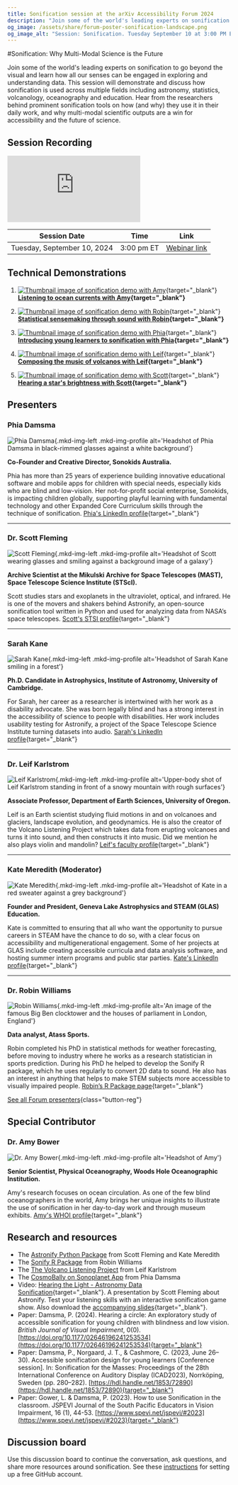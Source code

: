 ```yaml
---
title: Sonification session at the arXiv Accessibility Forum 2024
description: "Join some of the world's leading experts on sonification to go beyond the visual and learn how all our senses can be engaged in exploring and understanding data."
og_image: /assets/share/forum-poster-sonification-landscape.png
og_image_alt: "Session: Sonification. Tuesday September 10 at 3:00 PM Eastern."
---
```

#Sonification: Why Multi-Modal Science is the Future

<div class="lead">
  <div class="content">
    <p>Join some of the world's leading experts on sonification to go beyond the visual and learn how all our senses can be engaged in exploring and understanding data. This session will demonstrate and discuss how sonification is used across multiple fields including astronomy, statistics, volcanology, oceanography and education. Hear from the researchers behind prominent sonification tools on how (and why) they use it in their daily work, and why multi-modal scientific outputs are a win for accessibility and the future of science.</p>
  </div>
  <div class="videos">
    <div class="shadow"><h2>Session Recording</h2>
    <iframe src="https://www.youtube.com/embed/HFDKQa5FSNI?si=9y3IGOvWb1WzeFXl" title="YouTube video player" frameborder="0" allow="accelerometer; autoplay; clipboard-write; encrypted-media; gyroscope; picture-in-picture; web-share" referrerpolicy="strict-origin-when-cross-origin" allowfullscreen></iframe></div>
  </div>
</div>

| Session Date | Time | Link |
|---|---|---|
| Tuesday, September 10, 2024 | 3:00 pm ET | [Webinar link](https://cornell.zoom.us/j/95303704836?pwd=bnIanuPLl7mJvdHGIq5VDsdiEhhuYT.1) |

<!--
## Get ready:
<ul class="forum-actions">
  <li class="col">
    <div class="col-num shadow" role="presentation">1</div>
    <h3>Sign Up</h3>
    <p><a href="https://cornell.ca1.qualtrics.com/jfe/form/SV_eEZ1d27LF2fVM7Y" target="_blank">Sign up</a> for free. The forum is open to everyone.</p>
    <a class="button-reg" href="https://cornell.ca1.qualtrics.com/jfe/form/SV_eEZ1d27LF2fVM7Y" target="_blank">Sign up</a>
  </li>
  <li class="col">
    <div class="col-num shadow" role="presentation">2</div>
    <h3>Watch videos</h3>
    <p>Watch the <a href="https://youtu.be/IK5ZSD4nm6w?si=pv_5YIItPaVMqfqt" target="blank">welcome video</a> and the technical demos listed below.</p>
    <a class="button-reg" href="https://youtu.be/IK5ZSD4nm6w?si=pv_5YIItPaVMqfqt" target="blank">Watch</a>
  </li>
  <li class="col">
    <div class="col-num shadow" role="presentation">3</div>
    <h3>Ask Questions!</h3>
    <p><a href="https://cornell.ca1.qualtrics.com/jfe/form/SV_bBqisDGVGcrzQeq" target="_blank">Submit your questions</a> in advance. The presenters will love you!</p>
    <a class="button-reg" href="https://cornell.ca1.qualtrics.com/jfe/form/SV_bBqisDGVGcrzQeq" target="_blank">Ask</a>
  </li>
</ul>

Then help get the word out by sharing this free and important event with your colleagues and other academic networks. Session posters and links are available on [the share page](/share). -->

## Technical Demonstrations
<div class="mkd-ordered-list-third" markdown="1">

1. [![Thumbnail image of sonification demo with Amy](/assets/video/sonification-amy.png)](https://youtu.be/f6r5BVZ93pk?si=Yzszw5RkUuiu-7SS){target="_blank"}
    **[Listening to ocean currents with Amy](https://youtu.be/f6r5BVZ93pk?si=Yzszw5RkUuiu-7SS){target="_blank"}**

2. [![Thumbnail image of sonification demo with Robin](/assets/video/sonification-robin.png)](https://youtu.be/Qs6pr2UPYZ4?si=8_PFmGbWeDJgH651){target="_blank"}
    **[Statistical sensemaking through sound with Robin](https://youtu.be/Qs6pr2UPYZ4?si=8_PFmGbWeDJgH651){target="_blank"}**

3. [![Thumbnail image of sonification demo with Phia](/assets/video/sonification-phia.png)](https://youtu.be/HEalOA_IqMs?si=zxpr6fq1mF9793y7){target="_blank"}
    **[Introducing young learners to sonification with Phia](https://youtu.be/HEalOA_IqMs?si=zxpr6fq1mF9793y7){target="_blank"}**

4. [![Thumbnail image of sonification demo with Leif](/assets/video/sonification-leif.png)](https://youtu.be/XE3MmvPFQWE?si=uAYXJzwySDHhrHzr){target="_blank"}
    **[Composing the music of volcanos with Leif](https://youtu.be/XE3MmvPFQWE?si=uAYXJzwySDHhrHzr){target="_blank"}**

5. [![Thumbnail image of sonification demo with Scott](/assets/video/sonification-scott.png)](https://youtu.be/CQgHPd1S0uI?si=nhLghyHt7H2ioYNJ){target="_blank"}
    **[Hearing a star's brightness with Scott](https://youtu.be/CQgHPd1S0uI?si=nhLghyHt7H2ioYNJ){target="_blank"}**

</div>

<!-- ## Submit Questions for Q&A
Finding the content fascinating and eager to participate? Let the presenters know your questions by submitting them ahead of the live session in September.

[Submit Questions](https://cornell.ca1.qualtrics.com/jfe/form/SV_bBqisDGVGcrzQeq){class="button-reg"} -->

## Presenters

### Phia Damsma

![Phia Damsma](../assets/profile/phia.jpg){.mkd-img-left .mkd-img-profile alt='Headshot of Phia Damsma in black-rimmed glasses against a white background'}

**Co-Founder and Creative Director, Sonokids Australia.**

Phia has more than 25 years of experience building innovative educational software and mobile apps for children with special needs, especially kids who are blind and low-vision. Her not-for-profit social enterprise, Sonokids, is impacting children globally, supporting playful learning with fundamental technology and other Expanded Core Curriculum skills through the technique of sonification. [Phia's LinkedIn profile](https://au.linkedin.com/in/phia-damsma-18b3a29){target="_blank"}

---

### Dr. Scott Fleming

![Scott Fleming](../assets/profile/scott.jpg){.mkd-img-left .mkd-img-profile alt='Headshot of Scott wearing glasses and smiling against a background image of a galaxy'}

**Archive Scientist at the Mikulski Archive for Space Telescopes (MAST), Space Telescope Science Institute (STScI).**

Scott studies stars and exoplanets in the ultraviolet, optical, and infrared. He is one of the movers and shakers behind Astronify, an open-source sonification tool written in Python and used for analyzing data from NASA’s space telescopes. [Scott's STSI profile](https://www.stsci.edu/stsci-research/research-directory/scott-fleming){target="_blank"}

---

### Sarah Kane

![Sarah Kane](../assets/profile/sarah.jpg){.mkd-img-left .mkd-img-profile alt='Headshot of Sarah Kane smiling in a forest'}

**Ph.D. Candidate in Astrophysics, Institute of Astronomy, University of Cambridge.**

For Sarah, her career as a researcher is intertwined with her work as a disability advocate. She was born legally blind and has a strong interest in the accessibility of science to people with disabilities. Her work includes usability testing for Astronify, a project of the Space Telescope Science Institute turning datasets into audio. [Sarah's LinkedIn profile](https://uk.linkedin.com/in/sarah-kane-4a9414220){target="_blank"}

---

### Dr. Leif Karlstrom

![Leif Karlstrom](../assets/profile/leif.jpg){.mkd-img-left .mkd-img-profile alt='Upper-body shot of Leif Karlstrom standing in front of a snowy mountain with rough surfaces'}

**Associate Professor, Department of Earth Sciences, University of Oregon.**

Leif is an Earth scientist studying fluid motions in and on volcanoes and glaciers, landscape evolution, and geodynamics. He is also the creator of the Volcano Listening Project which takes data from erupting volcanoes and turns it into sound, and then constructs it into music. Did we mention he also plays violin and mandolin? [Leif's faculty profile](https://pages.uoregon.edu/leif/){target="_blank"}

---

### Kate Meredith (Moderator)

![Kate Meredith](../assets/profile/kate.jpg){.mkd-img-left .mkd-img-profile alt='Headshot of Kate in a red sweater against a grey background'}

**Founder and President, Geneva Lake Astrophysics and STEAM (GLAS) Education.**

Kate is committed to ensuring that all who want the opportunity to pursue careers in STEAM have the chance to do so, with a clear focus on accessibility and multigenerational engagement. Some of her projects at GLAS include creating accessible curricula and data analysis software, and hosting summer intern programs and public star parties. [Kate's LinkedIn profile](https://www.linkedin.com/in/kmeredith){target="_blank"}

---

### Dr. Robin Williams

![Robin Williams](../assets/profile/robin.jpg){.mkd-img-left .mkd-img-profile alt='An image of the famous Big Ben clocktower and the houses of parliament in London, England'}

**Data analyst, Atass Sports.**

Robin completed his PhD in statistical methods for weather forecasting, before moving to industry where he works as a research statistician in sports prediction. During his PhD he helped to develop the Sonify R package, which he uses regularly to convert 2D data to sound. He also has an interest in anything that helps to make STEM subjects more accessible to visually impaired people. [Robin’s R Package page](https://cran.r-project.org/web/packages/sonify/index.html){target="_blank"}

[See all Forum presenters](presenters){class="button-reg"}

## Special Contributor
### Dr. Amy Bower

![Dr. Amy Bower](../assets/profile/amy.jpg){.mkd-img-left .mkd-img-profile alt='Headshot of Amy'}

**Senior Scientist, Physical Oceanography, Woods Hole Oceanographic Institution.**

Amy's research focuses on ocean circulation. As one of the few blind oceanographers in the world, Amy brings her unique insights to illustrate the use of sonification in her day-to-day work and through museum exhibits. [Amy's WHOI profile](https://www.whoi.edu/profile/abower/){target="_blank"}


## Research and resources

- The [Astronify Python Package](https://astronify.readthedocs.io/) from Scott Fleming and Kate Meredith
- The [Sonify R Package](https://cran.r-project.org/web/packages/sonify/index.html) from Robin Williams
- The [The Volcano Listening Project](https://www.volcanolisteningproject.org/) from Leif Karlstrom
- The [CosmoBally on Sonoplanet App](https://www.sonoplanet.com/) from Phia Damsma
- Video: [Hearing the Light - Astronomy Data Sonification](https://www.youtube.com/watch?v=-MBpGKoULyc){target="_blank"}. A presentation by Scott Fleming about Astronify. Test your listening skills with an interactive sonification game show. Also download the [accompanying slides](https://stsci.box.com/s/h3b7ul8keeoltojqy2abwfgmiyj1zrol){target="_blank"}.
- Paper: Damsma, P. (2024). Hearing a circle: An exploratory study of accessible sonification for young children with blindness and low vision. *British Journal of Visual Impairment*, 0(0). [https://doi.org/10.1177/02646196241253534](https://doi.org/10.1177/02646196241253534){target="_blank"}
- Paper: Damsma, P., Norgaard, J. T., & Cashmore, C. (2023, June 26–30). Accessible sonification design for young learners [Conference session]. In: Sonification for the Masses: Proceedings of the 28th International Conference on Auditory Display (ICAD2023), Norrköping, Sweden (pp. 280–282). [https://hdl.handle.net/1853/72890](https://hdl.handle.net/1853/72890){target="_blank"}
- Paper: Gower, L. & Damsma, P. (2023). How to use Sonification in the classroom. JSPEVI Journal of the South Pacific Educators in Vision Impairment, 16 (1), 44-53. [https://www.spevi.net/jspevi/#2023](https://www.spevi.net/jspevi/#2023){target="_blank"}

## Discussion board
Use this discussion board to continue the conversation, ask questions, and share more resources around sonification. See these [instructions](discussion-board.md) for setting up a free GitHub account.
